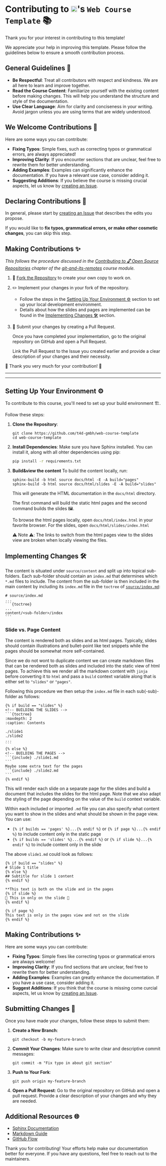 # Contributing to <img src="./source/_static/T4D_logo_bw.svg" alt="T4D" width="20" height="20">'s `Web Course Template` 📚

Thank you for your interest in contributing to this template!

We appreciate your help in improving this template.
Please follow the guidelines below to ensure a smooth contribution process.

## General Guidelines 📜

- **Be Respectful**: Treat all contributors with respect and kindness.
  We are all here to learn and improve together.
- **Read the Course Content**: Familiarize yourself with the existing content before making changes.
  This will help you understand the structure and style of the documentation.
- **Use Clear Language**: Aim for clarity and conciseness in your writing.
  Avoid jargon unless you are using terms that are widely understood.

## We Welcome Contributions 👋

Here are some ways you can contribute:

- **Fixing Typos**: Simple fixes, such as correcting typos or grammatical errors, are always appreciated!
- **Improving Clarity**: If you encounter sections that are unclear, feel free to rewrite them for better understanding.
- **Adding Examples**: Examples can significantly enhance the documentation. If you have a relevant use case, consider adding it.
- **Suggesting Additions**: If you believe the course is missing crucial aspects, let us know by [creating an Issue](https://github.com/t4d-gmbh/ci-cd-workflows/issues/new).

## Declaring Contributions 📝

In general, please start by [creating an Issue](https://github.com/t4d-gmbh/ci-cd-workflows/issues/new) that describes the edits you propose.

If you would like to **fix typos, grammatical errors, or make other cosmetic changes**, you can skip this step.

## Making Contributions ✨

_This follows the procedure discussed in the [Contributing to 🔓 Open Source Repositories](https://t4d-gmbh.github.io/git-and-its-remotes/content/contributing/index.html) chapter of the [git-and-its-remotes](https://t4d-gmbh.github.io/git-and-its-remotes/index.html) course module._

1. 🍴 [Fork the Repository](https://github.com/t4d-gmbh/ci-cd-workflows/fork) to create your own copy to work on.
2. ✏️ Implement your changes in your fork of the repository.
   
   - Follow the steps in the [Setting Up Your Environment ⚙️](#setting-up-your-environment-%EF%B8%8F) section to set up your local development environment.
   - Details about how the slides and pages are implemented can be found in the [Implementing Changes 🛠️](#implementing-changes-%EF%B8%8F) section.

3. 🚀 Submit your changes by creating a Pull Request.

   Once you have completed your implementation, go to the original repository on GitHub and open a Pull Request.

   Link the Pull Request to the Issue you created earlier and provide a clear description of your changes and their necessity.

🌟 Thank you very much for your contribution! 🌟

---
---

## Setting Up Your Environment ⚙️

To contribute to this course, you'll need to set up your build environment 🏗️.

Follow these steps:

1. **Clone the Repository**:
    ```
    git clone https://github.com/t4d-gmbh/web-course-template
    cd web-course-template
    ```

2. **Install Dependencies**:
   Make sure you have Sphinx installed.
   You can install it, along with all ohter dependencies using pip:
   ```bash
   pip install -r requirements.txt
   ```

3. **Build&view the content**
   To build the content locally, run:
   ```
   sphinx-build -b html source docs/html -E -A build="pages"
   sphinx-build -b html source docs/html/slides -E -A build="slides"
   ```
   This will generate the HTML documentation in the `docs/html` directory.

   The first command will build the static html pages and the second command builds the slides 🖼️.
   
   To browse the html pages locally, open `docs/html/index.html` in your favorite browser.
   For the slides, open `docs/html/slides/index.html`

   ⚠️ Note ⚠️: The links to switch from the html pages view to the slides view are broken when locally
   viewing the files.

## Implementing Changes 🛠️

The content is situated under `source/content` and split up into topical sub-folders.
Each sub-folder should contain an `index.md` that determines which `*.md` files to include.
The content from the sub-folder is then included in the main content by including its `index.md`
file in the `toctree` of [`source/index.md`](./source/index.md):

    # source/index.md
    ...
    ```{toctree}
    ...
    content/<sub-folder>/index
    ```

### Slide vs. Page Content

The content is rendered both as slides and as html pages.
Typically, slides should contain illustrations and bullet-point like text snippets while the 
pages should be somewhat more self-contained.

Since we do not wont to duplicate content we can create markdown files that can be rendered both
as slides and included into the static view of html pages.
To achieve this we render all the markdown content with `jinja` before converting it to `html` and
pass a `build` context variable along that is either set to `"slides"` or `"pages"`.

Following this procedure we then setup the `index.md` file in each sub(-sub)-folder as follows:


    {% if build == "slides" %}
    <!-- BUILDING THE SLIDES -->
    ```{toctree}
    :maxdepth: 2
    :caption: Contents
    
    ./slide1
    ./slide2
    ...
    ```
    {% else %}
    <!-- BUILDING THE PAGES -->
    ```{include} ./slide1.md
    ```
    Maybe some extra text for the pages
    ```{include} ./slide2.md
    ```
    {% endif %}

This will render each slide on a separate page for the slides and build a document
that includes the slides for the html page.
Note that we also adapt the styling of the page depending on the value of the `build`
context variable.

Within each included or imported `.md` file you can also specify what content you want
to show in the slides and what should be shown in the page view.
You can use:

- `{% if builds == 'pages' %}...{% endif %}` or `{% if page %}...{% endif %}` to include
  content only in the static page
- `{% if builds == 'slides' %}...{% endif %}` or `{% if slide %}...{% endif %}` to include
  content only in the slide

The above `slide1.md` could look as follows:

    {% if build == "slides" %}
    # Slide 1 title
    {% else %}
    ## Subtitle for slide 1 content
    {% endif %}

    **This text is both on the slide and in the pages
    {% if slide %}
    🤪 This in only on the slide 🤪
    {% endif %}

    {% if page %}
    This text is only in the pages view and not on the slide
    {% endif %}


## Making Contributions ✨

Here are some ways you can contribute:

- **Fixing Typos**: Simple fixes like correcting typos or grammatical errors are always welcome!
- **Improving Clarity**: If you find sections that are unclear, feel free to rewrite them for better understanding.
- **Adding Examples**: Examples can greatly enhance the documentation. If you have a use case, consider adding it.
- **Suggest Additions**: If you think that the course is missing come curcial aspects, let us know by [creating an Issue](https://github.com/t4d-gmbh/working-with-git/issues/new).

## Submitting Changes 🚀

Once you have made your changes, follow these steps to submit them:

1. **Create a New Branch**:
    ```
    git checkout -b my-feature-branch
    ```

2. **Commit Your Changes**:
   Make sure to write clear and descriptive commit messages:
    ```
    git commit -m "Fix typo in about git section"
    ```

3. **Push to Your Fork**:
    ```
    git push origin my-feature-branch
    ```

4. **Open a Pull Request**:
   Go to the original repository on GitHub and open a pull request.
   Provide a clear description of your changes and why they are needed.

## Additional Resources 🌐

- [Sphinx Documentation](https://www.sphinx-doc.org/en/master/)
- [Markdown Guide](https://www.markdownguide.org/)
- [GitHub Flow](https://guides.github.com/introduction/flow/)

Thank you for contributing!
Your efforts help make our documentation better for everyone. If you have any questions, feel free to reach out to the maintainers.

